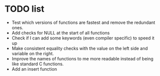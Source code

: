 TODO list
=========

 - Test which versions of functions are fastest and remove the redundant ones.
 - Add checks for NULL at the start of all functions
 - Check if I can add some keywords (even compiler specific) to speed it up
 - Make consistent equality checks with the value on the left side and variable on the right.
 - Improve the names of functions to me more readable instead of being like standard C functions.
 - Add an insert function

